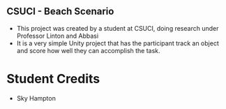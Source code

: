 ## CSUCI - Beach Scenario

- This project was created by a student at CSUCI, doing research under Professor Linton and Abbasi
- It is a very simple Unity project that has the participant track an object and score how well they can accomplish the task.

# Student Credits
- Sky Hampton
